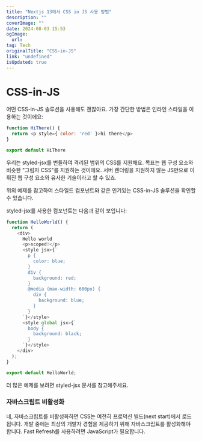 ```yaml
---
title: "Nextjs 13에서 CSS in JS 사용 방법"
description: ""
coverImage: ""
date: 2024-08-03 15:53
ogImage: 
  url: 
tag: Tech
originalTitle: "CSS-in-JS"
link: "undefined"
isUpdated: true
---
```






# CSS-in-JS

어떤 CSS-in-JS 솔루션을 사용해도 괜찮아요. 가장 간단한 방법은 인라인 스타일을 이용하는 것이에요:

```js
function HiThere() {
  return <p style={ color: 'red' }>hi there</p>
}

export default HiThere
```

우리는 styled-jsx를 번들하여 격리된 범위의 CSS를 지원해요. 목표는 웹 구성 요소와 비슷한 "그림자 CSS"를 지원하는 것이에요. 서버 렌더링을 지원하지 않는 JS만으로 이뤄진 웹 구성 요소와 유사한 기술이라고 할 수 있죠.

<div class="content-ad"></div>

위의 예제를 참고하여 스타일드 컴포넌트와 같은 인기있는 CSS-in-JS 솔루션을 확인할 수 있습니다.

styled-jsx를 사용한 컴포넌트는 다음과 같이 보입니다:

```js
function HelloWorld() {
  return (
    <div>
      Hello world
      <p>scoped!</p>
      <style jsx>{`
        p {
          color: blue;
        }
        div {
          background: red;
        }
        @media (max-width: 600px) {
          div {
            background: blue;
          }
        }
      `}</style>
      <style global jsx>{`
        body {
          background: black;
        }
      `}</style>
    </div>
  );
}

export default HelloWorld;
```

더 많은 예제를 보려면 styled-jsx 문서를 참고해주세요.

<div class="content-ad"></div>

### 자바스크립트 비활성화

네, 자바스크립트를 비활성화하면 CSS는 여전히 프로덕션 빌드(next start)에서 로드됩니다. 개발 중에는 최상의 개발자 경험을 제공하기 위해 자바스크립트를 활성화해야 합니다. Fast Refresh를 사용하려면 JavaScript가 필요합니다.

<div class="content-ad"></div>
